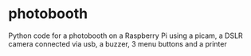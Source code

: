 # photobooth
Python code for a photobooth on a Raspberry Pi using a picam, a DSLR camera connected via usb, a buzzer, 3 menu buttons and a printer
